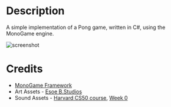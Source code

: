 Description
===========
A simple implementation of a Pong game, written in C#, using the MonoGame engine. 

![screenshot](https://github.com/user-attachments/assets/f1b23624-f776-425b-8525-80d13177ddb0)


Credits
=======
* [MonoGame Framework](https://monogame.net/)
* Art Assets - [Esoe B.Studios](https://myebstudios.itch.io/simple-ping-pong-assets)
* Sound Assets - [Harvard CS50 course](https://cs50.harvard.edu/games/2018/), [Week 0](https://cs50.harvard.edu/games/2018/weeks/0/)
